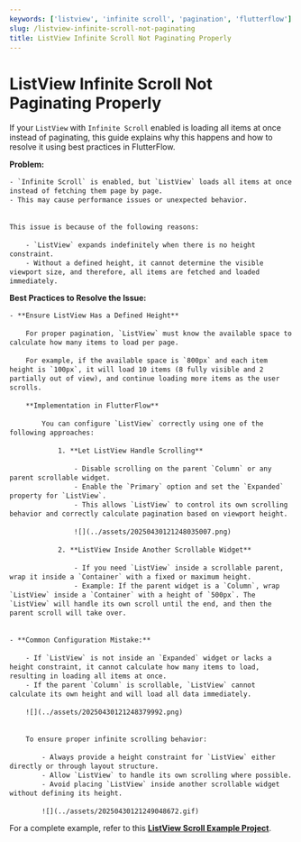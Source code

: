 ```yaml
---
keywords: ['listview', 'infinite scroll', 'pagination', 'flutterflow']
slug: /listview-infinite-scroll-not-paginating
title: ListView Infinite Scroll Not Paginating Properly
---
```


# ListView Infinite Scroll Not Paginating Properly

If your `ListView` with `Infinite Scroll` enabled is loading all items at once instead of paginating, this guide explains why this happens and how to resolve it using best practices in FlutterFlow.

**Problem:**

    - `Infinite Scroll` is enabled, but `ListView` loads all items at once instead of fetching them page by page.
    - This may cause performance issues or unexpected behavior.


    This issue is because of the following reasons:

        - `ListView` expands indefinitely when there is no height constraint.
        - Without a defined height, it cannot determine the visible viewport size, and therefore, all items are fetched and loaded immediately.

**Best Practices to Resolve the Issue:**

    - **Ensure ListView Has a Defined Height**

        For proper pagination, `ListView` must know the available space to calculate how many items to load per page.

        For example, if the available space is `800px` and each item height is `100px`, it will load 10 items (8 fully visible and 2 partially out of view), and continue loading more items as the user scrolls.

        **Implementation in FlutterFlow**

            You can configure `ListView` correctly using one of the following approaches:

                1. **Let ListView Handle Scrolling**

                    - Disable scrolling on the parent `Column` or any parent scrollable widget.
                    - Enable the `Primary` option and set the `Expanded` property for `ListView`.
                    - This allows `ListView` to control its own scrolling behavior and correctly calculate pagination based on viewport height.

                    ![](../assets/20250430121248035007.png)

                2. **ListView Inside Another Scrollable Widget**

                    - If you need `ListView` inside a scrollable parent, wrap it inside a `Container` with a fixed or maximum height.
                    - Example: If the parent widget is a `Column`, wrap `ListView` inside a `Container` with a height of `500px`. The `ListView` will handle its own scroll until the end, and then the parent scroll will take over.


    - **Common Configuration Mistake:**

        - If `ListView` is not inside an `Expanded` widget or lacks a height constraint, it cannot calculate how many items to load, resulting in loading all items at once.
        - If the parent `Column` is scrollable, `ListView` cannot calculate its own height and will load all data immediately.

        ![](../assets/20250430121248379992.png)


        To ensure proper infinite scrolling behavior:

            - Always provide a height constraint for `ListView` either directly or through layout structure.
            - Allow `ListView` to handle its own scrolling where possible.
            - Avoid placing `ListView` inside another scrollable widget without defining its height.

            ![](../assets/20250430121249048672.gif)

For a complete example, refer to this **[ListView Scroll Example Project](https://app.flutterflow.io/project/list-view-scroll-example-wdv076)**.


